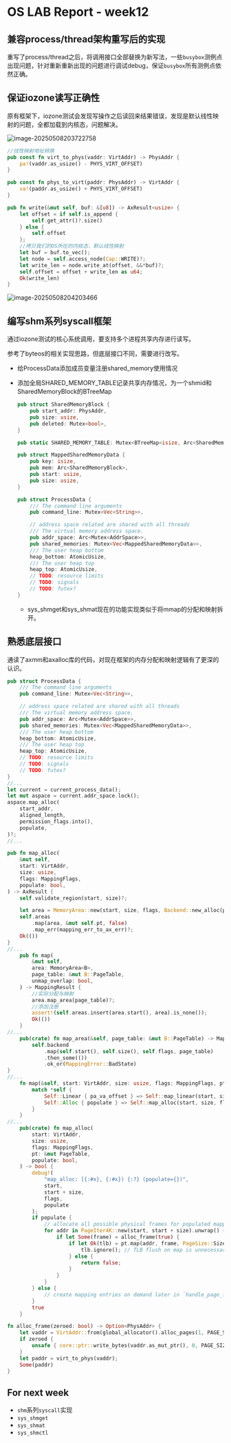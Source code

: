 # OS LAB Report - week12

## 兼容process/thread架构重写后的实现

重写了process/thread之后，将调用接口全部替换为新写法，一些`busybox`测例点出现问题，针对重新重新出现的问题进行调试debug，保证`busybox`所有测例点依然正确。


## 保证iozone读写正确性

原有框架下，iozone测试会发现写操作之后读回来结果错误，发现是默认线性映射的问题，全都加载到内核态，问题解决。

![image-20250508203722758](C:\Users\24463\AppData\Roaming\Typora\typora-user-images\image-20250508203722758.png)

```rust
//线性映射地址转换
pub const fn virt_to_phys(vaddr: VirtAddr) -> PhysAddr {
    pa!(vaddr.as_usize() - PHYS_VIRT_OFFSET)
}

pub const fn phys_to_virt(paddr: PhysAddr) -> VirtAddr {
    va!(paddr.as_usize() + PHYS_VIRT_OFFSET)
}

pub fn write(&mut self, buf: &[u8]) -> AxResult<usize> {
    let offset = if self.is_append {
        self.get_attr()?.size()
    } else {
        self.offset
    };
    //拷贝我们的OS所在的内核态，默认线性映射
    let buf = buf.to_vec();
    let node = self.access_node(Cap::WRITE)?;
    let write_len = node.write_at(offset, &&*buf)?;
    self.offset = offset + write_len as u64;
    Ok(write_len)
}
```

![image-20250508204203466](C:\Users\24463\AppData\Roaming\Typora\typora-user-images\image-20250508204203466.png)

## 编写shm系列syscall框架

通过iozone测试的核心系统调用，要支持多个进程共享内存进行读写。

参考了byteos的相关实现思路，但底层接口不同，需要进行改写。

- 给ProcessData添加成员变量注册shared_memory使用情况

- 添加全局SHARED_MEMORY_TABLE记录共享内存情况，为一个shmid和SharedMemoryBlock的BTreeMap

  ```rust
  pub struct SharedMemoryBlock {
      pub start_addr: PhysAddr,
      pub size: usize,
      pub deleted: Mutex<bool>,
  }
  
  pub static SHARED_MEMORY_TABLE: Mutex<BTreeMap<isize, Arc<SharedMemoryBlock>>> = Mutex::new(BTreeMap::new());
  
  pub struct MappedSharedMemoryData {
      pub key: isize,
      pub mem: Arc<SharedMemoryBlock>,
      pub start: usize,
      pub size: usize,
  }
  
  pub struct ProcessData {
      /// The command line arguments
      pub command_line: Mutex<Vec<String>>,
  
      // address space related are shared with all threads
      /// The virtual memory address space.
      pub addr_space: Arc<Mutex<AddrSpace>>,
      pub shared_memories: Mutex<Vec<MappedSharedMemoryData>>,
      /// The user heap bottom
      heap_bottom: AtomicUsize,
      /// The user heap top
      heap_top: AtomicUsize,
      // TODO: resource limits
      // TODO: signals
      // TODO: futex?
  }
  ```

  - sys_shmget和sys_shmat现在的功能实现类似于将mmap的分配和映射拆开。

## **熟悉底层接口**

通读了axmm和axalloc库的代码，对现在框架的内存分配和映射逻辑有了更深的认识。

```rust
pub struct ProcessData {
    /// The command line arguments
    pub command_line: Mutex<Vec<String>>,

    // address space related are shared with all threads
    /// The virtual memory address space.
    pub addr_space: Arc<Mutex<AddrSpace>>,
    pub shared_memories: Mutex<Vec<MappedSharedMemoryData>>,
    /// The user heap bottom
    heap_bottom: AtomicUsize,
    /// The user heap top
    heap_top: AtomicUsize,
    // TODO: resource limits
    // TODO: signals
    // TODO: futex?
}
//...   
let current = current_process_data();
let mut aspace = current.addr_space.lock();
aspace.map_alloc(
    start_addr,
    aligned_length,
    permission_flags.into(),
    populate,
)?;
//...

pub fn map_alloc(
    &mut self,
    start: VirtAddr,
    size: usize,
    flags: MappingFlags,
    populate: bool,
) -> AxResult {
    self.validate_region(start, size)?;

    let area = MemoryArea::new(start, size, flags, Backend::new_alloc(populate));
    self.areas
        .map(area, &mut self.pt, false)
        .map_err(mapping_err_to_ax_err)?;
    Ok(())
}
//...
    pub fn map(
        &mut self,
        area: MemoryArea<B>,
        page_table: &mut B::PageTable,
        unmap_overlap: bool,
    ) -> MappingResult {
		//实际分配与映射
        area.map_area(page_table)?;
        //添加注册
        assert!(self.areas.insert(area.start(), area).is_none());
        Ok(())
    }
//...
    pub(crate) fn map_area(&self, page_table: &mut B::PageTable) -> MappingResult {
        self.backend
            .map(self.start(), self.size(), self.flags, page_table)
            .then_some(())
            .ok_or(MappingError::BadState)
}
//...
    fn map(&self, start: VirtAddr, size: usize, flags: MappingFlags, pt: &mut PageTable) -> bool {
        match *self {
            Self::Linear { pa_va_offset } => Self::map_linear(start, size, flags, pt, pa_va_offset),
            Self::Alloc { populate } => Self::map_alloc(start, size, flags, pt, populate),
        }
    }
//...
    pub(crate) fn map_alloc(
        start: VirtAddr,
        size: usize,
        flags: MappingFlags,
        pt: &mut PageTable,
        populate: bool,
    ) -> bool {
        debug!(
            "map_alloc: [{:#x}, {:#x}) {:?} (populate={})",
            start,
            start + size,
            flags,
            populate
        );
        if populate {
            // allocate all possible physical frames for populated mapping.
            for addr in PageIter4K::new(start, start + size).unwrap() {
                if let Some(frame) = alloc_frame(true) {
                    if let Ok(tlb) = pt.map(addr, frame, PageSize::Size4K, flags) {
                        tlb.ignore(); // TLB flush on map is unnecessary, as there are no outdated mappings.
                    } else {
                        return false;
                    }
                }
            }
        } else {
            // create mapping entries on demand later in `handle_page_fault_alloc`.
        }
        true
    }

fn alloc_frame(zeroed: bool) -> Option<PhysAddr> {
    let vaddr = VirtAddr::from(global_allocator().alloc_pages(1, PAGE_SIZE_4K).ok()?);
    if zeroed {
        unsafe { core::ptr::write_bytes(vaddr.as_mut_ptr(), 0, PAGE_SIZE_4K) };
    }
    let paddr = virt_to_phys(vaddr);
    Some(paddr)
}

```



## 




## For next week

- `shm`系列`syscall`实现
- `sys_shmget`
- `sys_shmat`
- `sys_shmctl`
